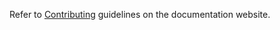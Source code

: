 Refer to [Contributing](https://faststream.ag2.ai/latest/getting-started/contributing/CONTRIBUTING/) guidelines on the documentation website.
